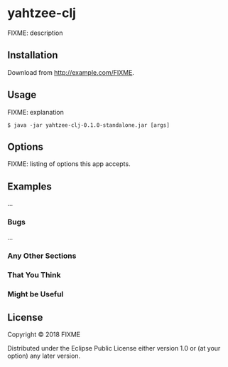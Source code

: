 # yahtzee-clj

FIXME: description

## Installation

Download from http://example.com/FIXME.

## Usage

FIXME: explanation

    $ java -jar yahtzee-clj-0.1.0-standalone.jar [args]

## Options

FIXME: listing of options this app accepts.

## Examples

...

### Bugs

...

### Any Other Sections
### That You Think
### Might be Useful

## License

Copyright © 2018 FIXME

Distributed under the Eclipse Public License either version 1.0 or (at
your option) any later version.
